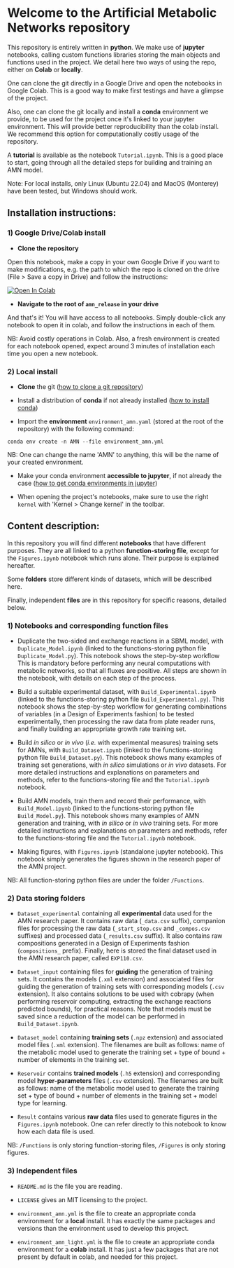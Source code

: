 # Welcome to the Artificial Metabolic Networks repository

This repository is entirely written in **python**. We make use of **jupyter** notebooks,
calling custom functions libraries storing the main objects and functions used in the project. We detail here two ways of using the repo, either on **Colab** or **locally**.

One can clone the git directly in a Google Drive and open the notebooks in Google Colab. This is a good way to make first testings and have a glimpse of the project.

Also, one can clone the git locally and install a **conda** environment we provide, to be used for the project once it's linked to your jupyter environment. This will provide better reproducibility than the colab install. We recommend this option for computationally costly usage of the repository.

A **tutorial** is available as the notebook `Tutorial.ipynb`. This is a good place to start, going through all the detailed steps for building and training an AMN model.

Note: For local installs, only Linux (Ubuntu 22.04) and MacOS (Monterey) have been tested, but Windows should work.

## Installation instructions:

### 1) Google Drive/Colab install

- **Clone the repository**

Open this notebook, make a copy in your own Google Drive if you want to make modifications, e.g. the path to which the repo is cloned on the drive (File > Save a copy in Drive) and follow the instructions:

[![Open In Colab](https://colab.research.google.com/assets/colab-badge.svg)](https://colab.research.google.com/drive/1AhGt8LH6MFTNToMD-VgSy25s8AgE5xDg?usp=sharing)


- **Navigate to the root of `amn_release` in your drive**

 And that's it! You will have access to all notebooks. Simply double-click any notebook to open it in colab, and follow the instructions in each of them.

NB: Avoid costly operations in Colab. Also, a fresh environment is created for each notebook opened, expect around 3 minutes of installation each time you open a new notebook.


### 2) Local install

- **Clone** the git ([how to clone a git repository](https://docs.github.com/en/repositories/creating-and-managing-repositories/cloning-a-repository))

- Install a distribution of **conda** if not already installed ([how to install conda](https://conda.io/projects/conda/en/latest/user-guide/install/index.html#regular-installation))

- Import the **environment** `environment_amn.yaml` (stored at the root of the repository) with the following command:

`conda env create -n AMN --file environment_amn.yml`

NB: One can change the name 'AMN' to anything, this will be the name of your created environment.

- Make your conda environment **accessible to jupyter**, if not already the case ([how to get conda environments in jupyter](https://towardsdatascience.com/get-your-conda-environment-to-show-in-jupyter-notebooks-the-easy-way-17010b76e874))

- When opening the project's notebooks, make sure to use the right `kernel` with 'Kernel > Change kernel' in the toolbar.

## Content description:

In this repository you will find different **notebooks** that have different purposes. They are all linked to a python **function-storing file**, except for the `Figures.ipynb` notebook which runs alone. Their purpose is explained hereafter.

Some **folders** store different kinds of datasets, which will be described here.

Finally, independent **files** are in this repository for specific reasons, detailed below. 

### 1) Notebooks and corresponding function files

- Duplicate the two-sided and exchange reactions in a SBML model, with `Duplicate_Model.ipynb` (linked to the functions-storing python file `Duplicate_Model.py`). This notebook shows the step-by-step workflow This is mandatory before performing any neural computations with metabolic networks, so that all fluxes are positive. All steps are shown in the notebook, with details on each step of the process.

- Build a suitable experimental dataset, with `Build_Experimental.ipynb` (linked to the functions-storing python file `Build_Experimental.py`). This notebook shows the step-by-step workflow for generating combinations of variables (in a Design of Experiments fashion) to be tested experimentally, then processing the raw data from plate reader runs, and finally building an appropriate growth rate training set.

- Build *in silico* or *in vivo* (*i.e.* with experimental measures) training sets for AMNs, with `Build_Dataset.ipynb` (linked to the functions-storing python file `Build_Dataset.py`). This notebook shows many examples of training set generations, with *in silico* simulations or *in vivo* datasets. For more detailed instructions and explanations on parameters and methods, refer to the functions-storing file and the `Tutorial.ipynb` notebook.

- Build AMN models, train them and record their performance, with `Build_Model.ipynb` (linked to the functions-storing python file `Build_Model.py`). This notebook shows many examples of AMN generation and training, with *in silico* or *in vivo* training sets. For more detailed instructions and explanations on parameters and methods, refer to the functions-storing file and the `Tutorial.ipynb` notebook.

- Making figures, with `Figures.ipynb` (standalone jupyter notebook). This notebook simply generates the figures shown in the research paper of the AMN project.

NB: All function-storing python files are under the folder `/Functions`.

### 2) Data storing folders

- `Dataset_experimental` containing all **experimental** data used for the AMN research paper. It contains raw data (`_data.csv` suffix), companion files for processing the raw data (`_start_stop.csv` and `_compos.csv` suffixes) and processed data (`_results.csv` suffix). It also contains raw compositions generated in a Design of Experiments fashion (`compositions_` prefix). Finally, here is stored the final dataset used in the AMN research paper, called `EXP110.csv`.

- `Dataset_input` containing files for **guiding** the generation of training sets. It contains the models (`.xml` extension) and associated files for guiding the generation of training sets with corresponding models (`.csv` extension). It also contains solutions to be used with cobrapy (when performing reservoir computing, extracting the exchange reactions predicted bounds), for practical reasons. Note that models must be saved since a reduction of the model can be performed in `Build_Dataset.ipynb`.

- `Dataset_model` containing **training sets** (`.npz` extension) and associated model files (`.xml` extension). The filenames are built as follows: name of the metabolic model used to generate the training set + type of bound + number of elements in the training set.

- `Reservoir` contains **trained models** (`.h5` extension) and corresponding model **hyper-parameters** files (`.csv` extension). The filenames are built as follows: name of the metabolic model used to generate the training set + type of bound + number of elements in the training set + model type for learning.

- `Result` contains various **raw data** files used to generate figures in the `Figures.ipynb` notebook. One can refer directly to this notebook to know how each data file is used.

NB: `/Functions` is only storing function-storing files, `/Figures` is only storing figures.

### 3) Independent files

- `README.md` is the file you are reading.

- `LICENSE` gives an MIT licensing to the project.

- `environment_amn.yml` is the file to create an appropriate conda environment for a **local** install. It has exactly the same packages and versions than the environment used to develop this project.

- `environment_amn_light.yml` is the file to create an appropriate conda environment for a **colab** install. It has just a few packages that are not present by default in colab, and needed for this project.
